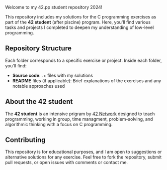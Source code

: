 Welcome to my 42.pp student repository 2024!

This repository includes my solutions for the C programming exercises as part of the **42 student** (after piscine) program. Here, you'll find various tasks and projects I completed to deepen my understanding of low-level programming.

## Repository Structure

Each folder corresponds to a specific exercise or project. Inside each folder, you'll find:
- **Source code**: `.c` files with my solutions
- **README** files (if applicable): Brief explanations of the exercises and any notable approaches used

## About the 42 student
The **42 student** is an intensive prigram by [42 Network](https://42.fr/en/homepage) designed to teach programming, working in group, time managment, problem-solving, and algorithmic thinking with a focus on C programming.

## Contributing
This repository is for educational purposes, and I am open to suggestions or alternative solutions for any exercise. Feel free to fork the repository, submit pull requests, or open issues with comments or contact me. 
